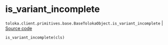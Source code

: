 # is_variant_incomplete
`toloka.client.primitives.base.BaseTolokaObject.is_variant_incomplete` | [Source code](https://github.com/Toloka/toloka-kit/blob/v0.1.26/src/client/primitives/base.py#L207)

```python
is_variant_incomplete(cls)
```

